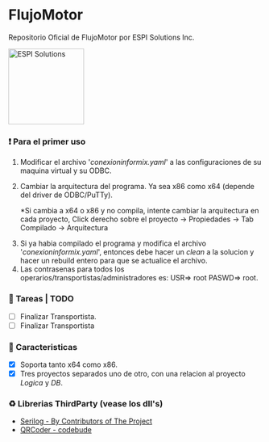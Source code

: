 # FlujoMotor
Repositorio Oficial de FlujoMotor por ESPI Solutions Inc.

<img src="https://i.imgur.com/wf31bpF.png" alt="ESPI Solutions" width="150" height="150">

### :heavy_exclamation_mark: Para el primer uso
1. Modificar el archivo '_conexioninformix.yaml_' a las configuraciones de su maquina virtual y su ODBC.
2. <p>Cambiar la arquitectura del programa. Ya sea x86 como x64 (depende del driver de ODBC/PuTTy).</p> <p>*Si cambia a x64 o x86 y no compila, intente cambiar la arquitectura en cada proyecto, Click derecho sobre el proyecto -> Propiedades -> Tab Compilado -> Arquitectura</p>
3. Si ya habia compilado el programa y modifica el archivo  '_conexioninformix.yaml_', entonces debe hacer un *clean* a la solucion y hacer un rebuild entero para que se actualice el archivo.
4. Las contrasenas para todos los operarios/transportistas/administradores es: USR=> root PASWD=> root.

### :pushpin: Tareas | TODO

- [ ] Finalizar Transportista.
- [ ] Finalizar Transportista

### :large_blue_diamond: Caracteristicas

- [x] Soporta tanto x64 como x86.
- [x] Tres proyectos separados uno de otro, con una relacion al proyecto _Logica_ y _DB_.

### :recycle: Librerias ThirdParty (vease los dll's)
- [Serilog - By Contributors of The Project](https://serilog.net/)
- [QRCoder - codebude](https://github.com/codebude/QRCoder)
